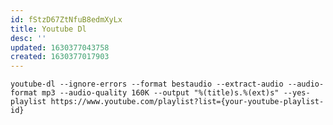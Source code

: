 ```yaml
---
id: fStzD67ZtNfuB8edmXyLx
title: Youtube Dl
desc: ''
updated: 1630377043758
created: 1630377017903
---
```




`youtube-dl --ignore-errors --format bestaudio --extract-audio --audio-format mp3 --audio-quality 160K --output "%(title)s.%(ext)s" --yes-playlist https://www.youtube.com/playlist?list={your-youtube-playlist-id}`

